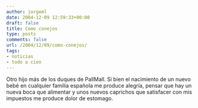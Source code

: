 ```yaml
---
author: jorgeml
date: 2004-12-09 12:59:33+00:00
draft: false
title: Como conejos
type: posts
comments: false
url: /2004/12/09/como-conejos/
tags:
- noticias
- todo a cien
---
```


Otro hijo más de los duques de PallMall. Si bien el nacimiento de un nuevo bebé en cualquier familia española me produce alegría, pensar que hay un nueva boca que alimentar y unos nuevos caprichos que satisfacer con mis impuestos me produce dolor de estomago.
